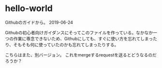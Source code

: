 # hello-world

Githubのガイドから。
2019-06-24

Githubの初心者向けガイダンスにそってこのファイルを作っている。なかなか一つの作業に専念できないため、Githubにしても、すぐに使い方を忘れてしまったり、そもそも何に使っていたのかも忘れてしまったりする。

こちらはまた、別バージョン。
これをmergeするrequestを送るとどうなるのだろうか？

